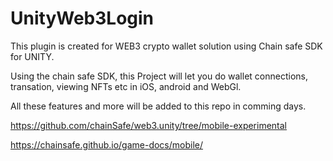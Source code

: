 # UnityWeb3Login


This plugin is created for WEB3 crypto wallet solution using Chain safe SDK for UNITY.

Using the chain safe SDK, this Project will let you do wallet connections, transation, viewing NFTs etc in iOS, android and WebGl.


All these features and more will be added to this repo in comming days.


https://github.com/chainSafe/web3.unity/tree/mobile-experimental


https://chainsafe.github.io/game-docs/mobile/
